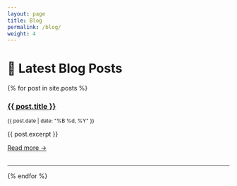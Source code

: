 ```yaml
---
layout: page
title: Blog
permalink: /blog/
weight: 4
---
```


# 📝 Latest Blog Posts

{% for post in site.posts %}
  <div style="margin-bottom: 2rem;">
    <h3><a href="{{ post.url }}">{{ post.title }}</a></h3>
    <p><small>{{ post.date | date: "%B %d, %Y" }}</small></p>
    <p>{{ post.excerpt }}</p>
    <a href="{{ post.url }}">Read more →</a>
  </div>
  <hr>
{% endfor %}
